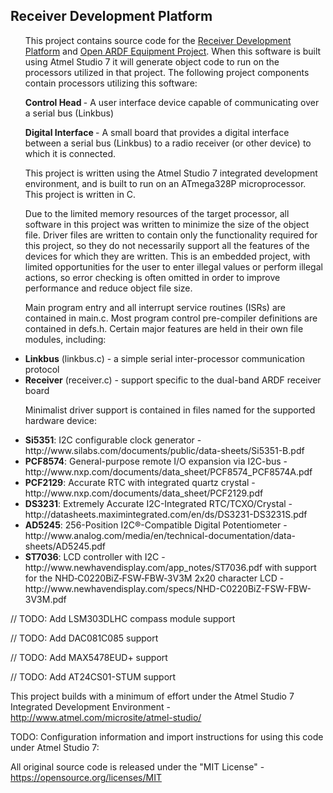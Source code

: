 <h2>Receiver Development Platform</h2>
<ul>This project contains source code for the <a href="https://groups.google.com/forum/#!forum/receiver-development-platform">Receiver Development Platform</a> and <a href="http://openardf.org/index.php/ardf-open-equipment-project/">Open ARDF Equipment Project</a>. When this software is built using Atmel Studio 7 it will generate object code to run on the processors utilized in that project. The following project components contain processors utilizing this software:</ul>

<ul><strong>Control Head </strong>- A user interface device capable of communicating over a serial bus (Linkbus)</ul>

<ul><strong>Digital Interface </strong>- A small board that provides a digital interface between a serial bus (Linkbus) to a radio receiver (or other device) to which it is connected.</ul>
<ul>This project is written using the Atmel Studio 7 integrated development environment, and is built to run on an ATmega328P microprocessor. This project is written in C.</ul>

<ul>Due to the limited memory resources of the target processor, all software in this project was written to minimize the size of the object file. Driver files are written to contain only the functionality required for this project, so they do not necessarily support all the features of the devices for which they are written. This is an embedded project, with limited opportunities for the user to enter illegal values or perform illegal actions, so error checking is often omitted in order to improve performance and reduce object file size.</ul>

<ul>Main program entry and all interrupt service routines (ISRs) are contained in main.c. Most program control pre-compiler definitions are contained in defs.h. Certain major features are held in their own file modules, including:</ul>
<ul>
	<li>
		<strong>Linkbus</strong> (linkbus.c) - a simple serial inter-processor communication protocol
	</li>
	<li>
		<strong>Receiver</strong> (receiver.c) - support specific to the dual-band ARDF receiver board
	</li>
</ul>
<ul>Minimalist driver support is contained in files named for the supported hardware device:</ul>
<ul>
	<li>
		<strong>Si5351</strong>: I2C configurable clock generator - http://www.silabs.com/documents/public/data-sheets/Si5351-B.pdf
	</li>
	<li>
		<strong>PCF8574</strong>: General-purpose remote I/O expansion via I2C-bus - http://www.nxp.com/documents/data_sheet/PCF8574_PCF8574A.pdf
	</li>
	<li>
		<strong>PCF2129</strong>: Accurate RTC with integrated quartz crystal - http://www.nxp.com/documents/data_sheet/PCF2129.pdf
	</li>
	<li>
		<strong>DS3231</strong>: Extremely Accurate I2C-Integrated RTC/TCXO/Crystal - http://datasheets.maximintegrated.com/en/ds/DS3231-DS3231S.pdf
	</li>
	<li>
		<strong>AD5245</strong>: 256-Position I2C®-Compatible Digital Potentiometer - http://www.analog.com/media/en/technical-documentation/data-sheets/AD5245.pdf
	</li>
	<li>
		<strong>ST7036</strong>: LCD controller with I2C - http://www.newhavendisplay.com/app_notes/ST7036.pdf
		with support for the NHD‐C0220BiZ‐FSW‐FBW‐3V3M 2x20 character LCD - http://www.newhavendisplay.com/specs/NHD-C0220BiZ-FSW-FBW-3V3M.pdf
	</li>
</ul>
// TODO: Add LSM303DLHC compass module support

// TODO: Add DAC081C085 support

// TODO: Add MAX5478EUD+ support

// TODO: Add AT24CS01-STUM support

This project builds with a minimum of effort under the Atmel Studio 7 Integrated Development Environment - http://www.atmel.com/microsite/atmel-studio/

TODO: Configuration information and import instructions for using this code under Atmel Studio 7:

All original source code is released under the "MIT License" - https://opensource.org/licenses/MIT
